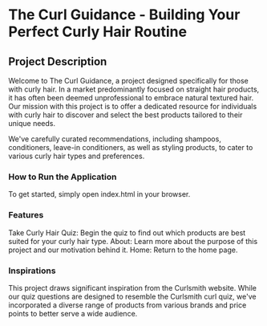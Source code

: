 # The Curl Guidance - Building Your Perfect Curly Hair Routine

## Project Description
Welcome to The Curl Guidance, a project designed specifically for those with curly hair. In a market predominantly focused on straight hair products, it has often been deemed unprofessional to embrace natural textured hair. Our mission with this project is to offer a dedicated resource for individuals with curly hair to discover and select the best products tailored to their unique needs.

We've carefully curated recommendations, including shampoos, conditioners, leave-in conditioners, as well as styling products, to cater to various curly hair types and preferences.

### How to Run the Application
To get started, simply open index.html in your browser.

### Features
Take Curly Hair Quiz: Begin the quiz to find out which products are best suited for your curly hair type.
About: Learn more about the purpose of this project and our motivation behind it.
Home: Return to the home page.

### Inspirations
This project draws significant inspiration from the Curlsmith website. While our quiz questions are designed to resemble the Curlsmith curl quiz, we've incorporated a diverse range of products from various brands and price points to better serve a wide audience.

